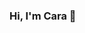 ### Hi, I'm Cara 👋

<!--
**carawohnsigl/carawohnsigl** is a ✨ _special_ ✨ repository because its `README.md` (this file) appears on your GitHub profile.

Here are some ideas to get you started:

- 🔭 I’m an environmental designer, artist, and aspiring social researcher currently working on earning my MS in Applied Social Research at CUNY Hunter College.
>
